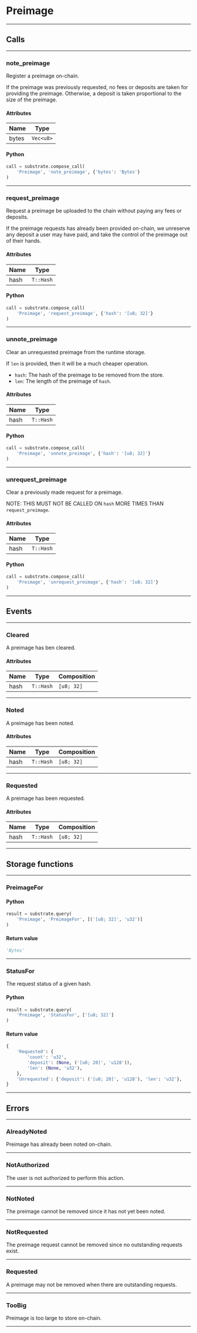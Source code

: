 
# Preimage

---------
## Calls

---------
### note_preimage
Register a preimage on-chain.

If the preimage was previously requested, no fees or deposits are taken for providing
the preimage. Otherwise, a deposit is taken proportional to the size of the preimage.
#### Attributes
| Name | Type |
| -------- | -------- | 
| bytes | `Vec<u8>` | 

#### Python
```python
call = substrate.compose_call(
    'Preimage', 'note_preimage', {'bytes': 'Bytes'}
)
```

---------
### request_preimage
Request a preimage be uploaded to the chain without paying any fees or deposits.

If the preimage requests has already been provided on-chain, we unreserve any deposit
a user may have paid, and take the control of the preimage out of their hands.
#### Attributes
| Name | Type |
| -------- | -------- | 
| hash | `T::Hash` | 

#### Python
```python
call = substrate.compose_call(
    'Preimage', 'request_preimage', {'hash': '[u8; 32]'}
)
```

---------
### unnote_preimage
Clear an unrequested preimage from the runtime storage.

If `len` is provided, then it will be a much cheaper operation.

- `hash`: The hash of the preimage to be removed from the store.
- `len`: The length of the preimage of `hash`.
#### Attributes
| Name | Type |
| -------- | -------- | 
| hash | `T::Hash` | 

#### Python
```python
call = substrate.compose_call(
    'Preimage', 'unnote_preimage', {'hash': '[u8; 32]'}
)
```

---------
### unrequest_preimage
Clear a previously made request for a preimage.

NOTE: THIS MUST NOT BE CALLED ON `hash` MORE TIMES THAN `request_preimage`.
#### Attributes
| Name | Type |
| -------- | -------- | 
| hash | `T::Hash` | 

#### Python
```python
call = substrate.compose_call(
    'Preimage', 'unrequest_preimage', {'hash': '[u8; 32]'}
)
```

---------
## Events

---------
### Cleared
A preimage has ben cleared.
#### Attributes
| Name | Type | Composition
| -------- | -------- | -------- |
| hash | `T::Hash` | ```[u8; 32]```

---------
### Noted
A preimage has been noted.
#### Attributes
| Name | Type | Composition
| -------- | -------- | -------- |
| hash | `T::Hash` | ```[u8; 32]```

---------
### Requested
A preimage has been requested.
#### Attributes
| Name | Type | Composition
| -------- | -------- | -------- |
| hash | `T::Hash` | ```[u8; 32]```

---------
## Storage functions

---------
### PreimageFor

#### Python
```python
result = substrate.query(
    'Preimage', 'PreimageFor', [('[u8; 32]', 'u32')]
)
```

#### Return value
```python
'Bytes'
```
---------
### StatusFor
 The request status of a given hash.

#### Python
```python
result = substrate.query(
    'Preimage', 'StatusFor', ['[u8; 32]']
)
```

#### Return value
```python
{
    'Requested': {
        'count': 'u32',
        'deposit': (None, ('[u8; 20]', 'u128')),
        'len': (None, 'u32'),
    },
    'Unrequested': {'deposit': ('[u8; 20]', 'u128'), 'len': 'u32'},
}
```
---------
## Errors

---------
### AlreadyNoted
Preimage has already been noted on-chain.

---------
### NotAuthorized
The user is not authorized to perform this action.

---------
### NotNoted
The preimage cannot be removed since it has not yet been noted.

---------
### NotRequested
The preimage request cannot be removed since no outstanding requests exist.

---------
### Requested
A preimage may not be removed when there are outstanding requests.

---------
### TooBig
Preimage is too large to store on-chain.

---------